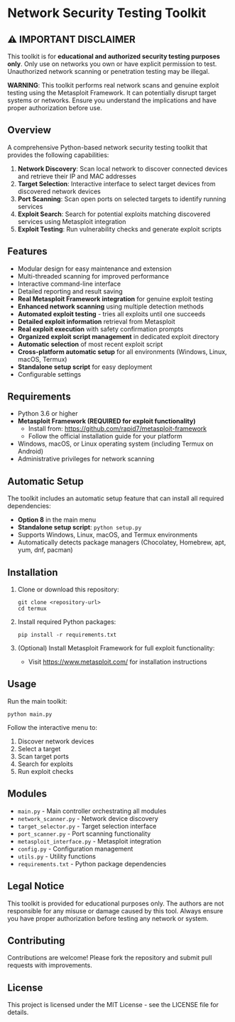 # Network Security Testing Toolkit

## ⚠️ IMPORTANT DISCLAIMER

This toolkit is for **educational and authorized security testing purposes only**. 
Only use on networks you own or have explicit permission to test. Unauthorized 
network scanning or penetration testing may be illegal.

**WARNING**: This toolkit performs real network scans and genuine exploit testing 
using the Metasploit Framework. It can potentially disrupt target systems or 
networks. Ensure you understand the implications and have proper authorization 
before use.

## Overview

A comprehensive Python-based network security testing toolkit that provides the following capabilities:

1. **Network Discovery**: Scan local network to discover connected devices and retrieve their IP and MAC addresses
2. **Target Selection**: Interactive interface to select target devices from discovered network devices
3. **Port Scanning**: Scan open ports on selected targets to identify running services
4. **Exploit Search**: Search for potential exploits matching discovered services using Metasploit integration
5. **Exploit Testing**: Run vulnerability checks and generate exploit scripts

## Features

- Modular design for easy maintenance and extension
- Multi-threaded scanning for improved performance
- Interactive command-line interface
- Detailed reporting and result saving
- **Real Metasploit Framework integration** for genuine exploit testing
- **Enhanced network scanning** using multiple detection methods
- **Automated exploit testing** - tries all exploits until one succeeds
- **Detailed exploit information** retrieval from Metasploit
- **Real exploit execution** with safety confirmation prompts
- **Organized exploit script management** in dedicated exploit directory
- **Automatic selection** of most recent exploit script
- **Cross-platform automatic setup** for all environments (Windows, Linux, macOS, Termux)
- **Standalone setup script** for easy deployment
- Configurable settings

## Requirements

- Python 3.6 or higher
- **Metasploit Framework (REQUIRED for exploit functionality)**
  - Install from: https://github.com/rapid7/metasploit-framework
  - Follow the official installation guide for your platform
- Windows, macOS, or Linux operating system (including Termux on Android)
- Administrative privileges for network scanning

## Automatic Setup

The toolkit includes an automatic setup feature that can install all required dependencies:

- **Option 8** in the main menu
- **Standalone setup script**: `python setup.py`
- Supports Windows, Linux, macOS, and Termux environments
- Automatically detects package managers (Chocolatey, Homebrew, apt, yum, dnf, pacman)

## Installation

1. Clone or download this repository:
   ```
   git clone <repository-url>
   cd termux
   ```

2. Install required Python packages:
   ```
   pip install -r requirements.txt
   ```

3. (Optional) Install Metasploit Framework for full exploit functionality:
   - Visit https://www.metasploit.com/ for installation instructions

## Usage

Run the main toolkit:
```
python main.py
```

Follow the interactive menu to:
1. Discover network devices
2. Select a target
3. Scan target ports
4. Search for exploits
5. Run exploit checks

## Modules

- `main.py` - Main controller orchestrating all modules
- `network_scanner.py` - Network device discovery
- `target_selector.py` - Target selection interface
- `port_scanner.py` - Port scanning functionality
- `metasploit_interface.py` - Metasploit integration
- `config.py` - Configuration management
- `utils.py` - Utility functions
- `requirements.txt` - Python package dependencies

## Legal Notice

This toolkit is provided for educational purposes only. The authors are not responsible for any misuse or damage caused by this tool. Always ensure you have proper authorization before testing any network or system.

## Contributing

Contributions are welcome! Please fork the repository and submit pull requests with improvements.

## License

This project is licensed under the MIT License - see the LICENSE file for details.